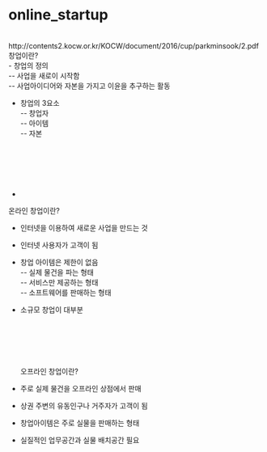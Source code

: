 # online_startup
<br>
http://contents2.kocw.or.kr/KOCW/document/2016/cup/parkminsook/2.pdf
<br>
창업이란?<br>
- 창업의 정의<br>
-- 사업을 새로이 시작함<br>
-- 사업아이디어와 자본을 가지고 이윤을 추구하는 활동<br>

- 창업의 3요소<br>
-- 창업자<br>
-- 아이템<br>
-- 자본<br>
  <br><br><br><br><br><br>
- 
온라인 창업이란?<br>
- 인터넷을 이용하여 새로운 사업을 만드는 것<br>
- 인터넷 사용자가 고객이 됨<br>

- 창업 아이템은 제한이 없음<br>
-- 실제 물건을 파는 형태<br>
-- 서비스만 제공하는 형태<br>
-- 소프트웨어를 판매하는 형태<br>

- 소규모 창업이 대부분<br>
<br><br><br><br><br><br>
오프라인 창업이란?<br>
- 주로 실제 물건을 오프라인 상점에서 판매<br>
- 상권 주변의 유동인구나 거주자가 고객이 됨<br>
- 창업아이템은 주로 실물을 판매하는 형태<br>
- 실질적인 업무공간과 실물 배치공간 필요<br>
